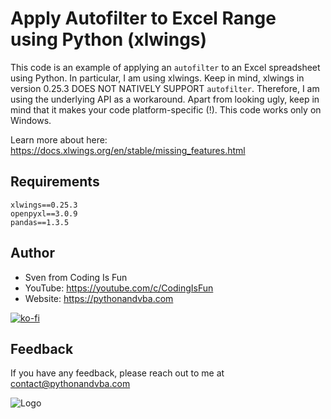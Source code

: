 # Apply Autofilter to Excel Range using Python (xlwings)

This code is an example of applying an `autofilter` to an Excel spreadsheet using Python.
In particular, I am using xlwings. Keep in mind, xlwings in version 0.25.3 DOES NOT NATIVELY SUPPORT `autofilter`.
Therefore, I am using the underlying API as a workaround. Apart from looking ugly, keep in mind that it makes your code platform-specific (!).
This code works only on Windows.

Learn more about here:
https://docs.xlwings.org/en/stable/missing_features.html


## Requirements
```
xlwings==0.25.3
openpyxl==3.0.9
pandas==1.3.5
```

## Author

- Sven from Coding Is Fun
- YouTube: https://youtube.com/c/CodingIsFun
- Website: https://pythonandvba.com

[![ko-fi](https://ko-fi.com/img/githubbutton_sm.svg)](https://ko-fi.com/X7X47Q0EG)

## Feedback

If you have any feedback, please reach out to me at contact@pythonandvba.com

![Logo](https://www.pythonandvba.com/banner-img)

